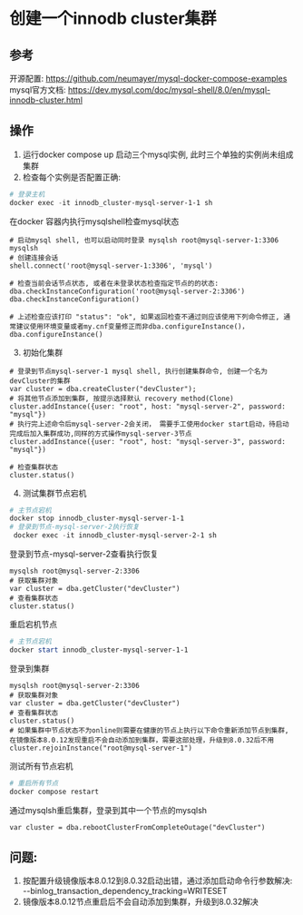 # 创建一个innodb cluster集群
## 参考 
开源配置: https://github.com/neumayer/mysql-docker-compose-examples
mysql官方文档: https://dev.mysql.com/doc/mysql-shell/8.0/en/mysql-innodb-cluster.html

## 操作
1. 运行docker compose up 启动三个mysql实例, 此时三个单独的实例尚未组成集群
2. 检查每个实例是否配置正确: 
```powershell
# 登录主机
docker exec -it innodb_cluster-mysql-server-1-1 sh
```
在docker 容器内执行mysqlshell检查mysql状态
```shell
# 启动mysql shell, 也可以启动同时登录 mysqlsh root@mysql-server-1:3306
mysqlsh
# 创建连接会话
shell.connect('root@mysql-server-1:3306', 'mysql')

# 检查当前会话节点状态, 或者在未登录状态检查指定节点的的状态: dba.checkInstanceConfiguration('root@mysql-server-2:3306')
dba.checkInstanceConfiguration()

# 上述检查应该打印 "status": "ok", 如果返回检查不通过则应该使用下列命令修正, 通常建议使用环境变量或者my.cnf变量修正而非dba.configureInstance()，
dba.configureInstance()
```
3. 初始化集群
```shell
# 登录到节点mysql-server-1 mysql shell, 执行创建集群命令, 创建一个名为devCluster的集群
var cluster = dba.createCluster("devCluster");
# 将其他节点添加到集群, 按提示选择默认 recovery method(Clone)
cluster.addInstance({user: "root", host: "mysql-server-2", password: "mysql"})
# 执行完上述命令后mysql-server-2会关闭， 需要手工使用docker start启动，待启动完成后加入集群成功,同样的方式操作mysql-server-3节点
cluster.addInstance({user: "root", host: "mysql-server-3", password: "mysql"})

# 检查集群状态
cluster.status()
```
4. 测试集群节点宕机
```powershell
# 主节点宕机
docker stop innodb_cluster-mysql-server-1-1
# 登录到节点-mysql-server-2执行恢复
 docker exec -it innodb_cluster-mysql-server-2-1 sh
```
登录到节点-mysql-server-2查看执行恢复
```shell
mysqlsh root@mysql-server-2:3306
# 获取集群对象
var cluster = dba.getCluster("devCluster")
# 查看集群状态
cluster.status()
```
重启宕机节点
```powershell
# 主节点宕机
docker start innodb_cluster-mysql-server-1-1
```
登录到集群
```shell
mysqlsh root@mysql-server-2:3306
# 获取集群对象
var cluster = dba.getCluster("devCluster")
# 查看集群状态
cluster.status()
# 如果集群中节点状态不为online则需要在健康的节点上执行以下命令重新添加节点到集群, 在镜像版本8.0.12发现重启不会自动添加到集群，需要这部处理，升级到8.0.32后不用
cluster.rejoinInstance("root@mysql-server-1")
```
测试所有节点宕机
```powershell
# 重启所有节点
docker compose restart
```
通过mysqlsh重启集群，登录到其中一个节点的mysqlsh
```shell
var cluster = dba.rebootClusterFromCompleteOutage("devCluster")
```

## 问题:
1. 按配置升级镜像版本8.0.12到8.0.32启动出错，通过添加启动命令行参数解决: --binlog_transaction_dependency_tracking=WRITESET
1. 镜像版本8.0.12节点重启后不会自动添加到集群，升级到8.0.32解决